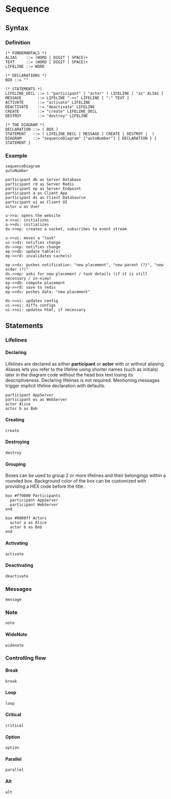 # Sequence

## Syntax

### Definition

```ebnf
(* FUNDEMANTALS *)
ALIAS    ::= (WORD | DIGIT | SPACE)+
TEXT     ::= (WORD | DIGIT | SPACE)+
LIFELINE ::= WORD

(* DECLARATIONS *)
BOX ::= ""

(* STATEMENTS *)
LIFELINE_DECL ::= ( "participant" | "actor" ) LIFELINE [ "as" ALIAS ]
MESSAGE       ::= LIFELINE "->>" LIFELINE [ ":" TEXT ]
ACTIVATE      ::= "activate" LIFELINE
DEACTIVATE    ::= "deactivate" LIFELINE
CREATE        ::= "create" LIFELINE_DECL
DESTROY       ::= "destroy" LIFELINE

(* THE DIAGRAM *)
DECLARATION ::= ( BOX )
STATEMENT   ::= ( LIFELINE_DECL | MESSAGE | CREATE | DESTROY |  )
DIAGRAM     ::= "sequenceDiagram" ["autoNumber"] { DECLARATION } { STATEMENT }
```

### Example

```mermaid
sequenceDiagram
autoNumber

participant db as Server Database
participant rd as Server Redis
participant ep as Server Endpoint
participant a as Client App
participant ds as Client DataSource
participant ui as Client UI
actor u as User

u->>a: opens the website
a->>ui: initializes
a->>ds: initializes
ds->>ep: creates a socket, subscribes to event stream

u->>ui: moves a "task"
ui->>ds: notifies change
ds->>ep: notifies change
ep->>db: update table(s)
ep->>rd: invalidates cache(s)

ep->>ds: pushes notification: "new placement", "new parent (?)", "new order (?)"
ds->>ep: asks for new placement / task details (if it is still necessary / in-view)
ep->>db: compute placement
ep->>rd: save to redis
ep->>ds: pushes data: "new placement"

ds->>ui: updates config
ui->>ui: diffs configs
ui->>ui: updates html, if necessary
```

## Statements

### Lifelines

#### Declaring

Lifelines are declared as either **participant** or **actor** with or without aliasing. Aliases lets you refer to the lifeline using shorter names (such as initials) later in the diagram code without the head box text losing its descriptiveness. Declaring lifelines is not required. Mentioning messages trigger implicit lifeline declaration with defaults.

```mermaid
participant AppServer
participant ws as WebServer
actor Alice
actor b as Bob
```

#### Creating

`create`

#### Destroying

`destroy`

#### Grouping

Boxes can be used to group 2 or more lifelines and their belongings within a rounded box. Background color of the box can be customized with providing a HEX code before the title.

```mermaid
box #ff0000 Participants
  participant AppServer
  participant WebServer
end

box #0000ff Actors
  actor a as Alice
  actor b as Bob
end
```

#### Activating

`activate`

#### Deactivating

`deactivate`

### Messages

`message`

### Note

`note`

#### WideNote

`widenote`

### Controlling flow

#### Break

`break`

#### Loop

`loop`

#### Critical

`critical`

#### Option

`option`

#### Parallel

`parallel`

#### Alt

`alt`
